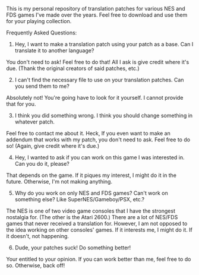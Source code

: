 This is my personal repository of translation patches for various NES and FDS games I've made over the years.  Feel free to download and use them for your playing collection.

Frequently Asked Questions:

1.  Hey, I want to make a translation patch using your patch as a base.  Can I translate it to another language?

You don't need to ask!  Feel free to do that!  All I ask is give credit where it's due.  (Thank the original creators of said patches, etc.)

2.  I can't find the necessary file to use on your translation patches.  Can you send them to me?

Absolutely not!  You're going have to look for it yourself.  I cannot provide that for you.

3.  I think you did something wrong.  I think you should change something in whatever patch.

Feel free to contact me about it.  Heck, If you even want to make an addendum that works with my patch, you don't need to ask.  Feel free to do so!  (Again, give credit where it's due.)

4.  Hey, I wanted to ask if you can work on this game I was interested in.  Can you do it, please?

That depends on the game.  If it piques my interest, I might do it in the future.  Otherwise, I'm not making anything.

5.  Why do you work on only NES and FDS games?  Can't work on something else?  Like SuperNES/Gameboy/PSX, etc.?

The NES is one of two video game consoles that I have the strongest nostalgia for.  (The other is the Atari 2600.)  There are a lot of NES/FDS games that never received a translation for.  However, I am not opposed to the idea working on other consoles' games.  If it interests me, I might do it.  If it doesn't, not happening.

6.  Dude, your patches suck!  Do something better!

Your entitled to your opinion.  If you can work better than me, feel free to do so.  Otherwise, back off!
